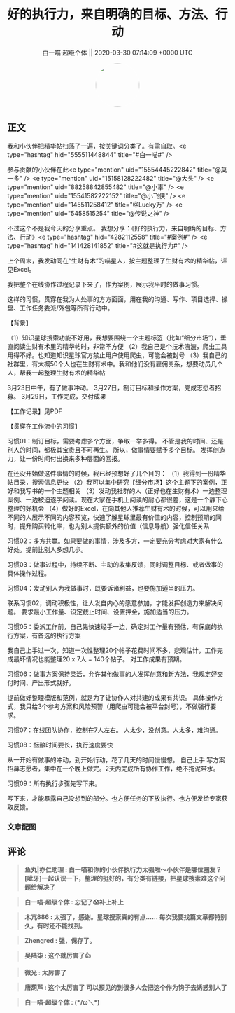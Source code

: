 <h1 align="center">好的执行力，来自明确的目标、方法、行动</h1>




<p align="center">
    <a>白一喵·超级个体 || 2020-03-30 07:14:09 &#43;0000 UTC</a>
</p>

<div align="center">
    <img src="https://images.zsxq.com/FrhfOUekGDKoZb1ahsi1SyZ_2Sb6?e=1590940799&amp;token=kIxbL07-8jAj8w1n4s9zv64FuZZNEATmlU_Vm6zD:C7sBILrdfJQd5kG85JKTUn_sj2o=" width="100" height="100" style="border:1px solid;border-radius:50%; color:#ffffff"/>
</div>




## 正文

<div>
我和小伙伴把精华帖扫荡了一遍，按关键词分类了。有需自取。&lt;e type=&#34;hashtag&#34; hid=&#34;555511448844&#34; title=&#34;#白一喵#&#34; /&gt; 

参与贡献的小伙伴在此&lt;e type=&#34;mention&#34; uid=&#34;15554445222842&#34; title=&#34;@莫一多&#34; /&gt; &lt;e type=&#34;mention&#34; uid=&#34;15158128222482&#34; title=&#34;@大头&#34; /&gt; &lt;e type=&#34;mention&#34; uid=&#34;88258842855482&#34; title=&#34;@小辜&#34; /&gt; &lt;e type=&#34;mention&#34; uid=&#34;15541582222152&#34; title=&#34;@小飞侠&#34; /&gt; &lt;e type=&#34;mention&#34; uid=&#34;145511258412&#34; title=&#34;@Lucky万&#34; /&gt; &lt;e type=&#34;mention&#34; uid=&#34;5458515254&#34; title=&#34;@传说之神&#34; /&gt; 

不过这个不是我今天的分享重点。
我想分享：《好的执行力，来自明确的目标、方法、行动》&lt;e type=&#34;hashtag&#34; hid=&#34;4282112558&#34; title=&#34;#案例#&#34; /&gt; &lt;e type=&#34;hashtag&#34; hid=&#34;141428141852&#34; title=&#34;#这就是执行力#&#34; /&gt; 

上个周末，我发动同在“生财有术”的喵星人，按主题整理了生财有术的精华帖，详见Excel。

我把整个在线协作过程记录下来了，作为案例，展示我平时的做事习惯。

这样的习惯，贯穿在我为人处事的方方面面，用在我的沟通、写作、项目选择、操盘、工作任务委派/外包等所有行动中。

【背景】

（1）知识星球搜索功能不好用，我想要围绕一个主题标签（比如“细分市场”），垂直阅读生财有术里的精华帖时，非常不方便
（2）我自己是个技术渣渣，爬虫工具用得不好。也知道知识星球官方禁止用户使用爬虫，可能会被封号
（3）我自己的社群里，有大概50个人也在生财有术中。我和他们没有雇佣关系，想要动员几个人，帮我一起整理生财有术的精华帖

3月23日中午，有了做事冲动。
3月27日，制订目标和操作方案，完成志愿者招募。
3月29日，工作完成，交付成果

【工作记录】见PDF

【贯穿在工作流中的习惯】

习惯01：制订目标，需要考虑多个方面，争取一举多得。
不管是我的时间、还是别人的时间，都极其宝贵且不可再生。
所以，做事情要赋予多个目标。
发挥创造力，让一份时间付出换来多种层面的回报。

在还没开始做这件事情的时候，我已经预想好了几个目的：
（1）我得到一份精华帖目录，搜索信息更快
（2）我可以集中研究【细分市场】这个主题下的案例，正好和我写书的一个主题相关
（3）发动我社群的人（正好也在生财有术）一边整理案例、一边被迫逐字阅读。现在大家在手机上阅读的耐心都很差，这是一个静下心整理的好机会
（4）做好的Excel，在向其他人推荐生财有术的时候，可以用来给不同的人展示不同的内容预览，快速了解星球里最有价值的内容，控制预期的同时，提升购买转化率，也为别人提供额外的价值（信息导航）强化信任关系

习惯02：多方共赢。如果要做的事情，涉及多方，一定要充分考虑对大家有什么好处。提前比别人多想几步。

习惯03：做事过程中，持续不断、主动的收集反馈，同时调整目标、或者做事的具体操作过程。

习惯04：发动别人为我做事时，既要诉诸利益，也要施加适当的压力。

联系习惯02，调动积极性，让人发自内心的愿意参加，才能发挥创造力来解决问题。
要求最小工作量、设定截止时间、设置押金，施加适当的压力。

习惯05：委派工作前，自己先快速经手一边，确定对工作量有预估，有保底的执行方案，有备选的执行方案

我自己上手过一次，知道一次性整理20个帖子花费时间不多，悲观估计，工作完成最坏情况也能整理20 x 7人 = 140个帖子。
对工作成果有预期。 

习惯06：做事方案保持灵活，允许其他做事的人发挥创意和新方法，我规定好交付时间、产出形式就好。

提前做好整理模版和范例，就是为了让协作人对共建的成果有共识。
具体操作方式，我只给3个参考方案和风险预警（用爬虫可能会被平台封号），不做强行要求。

习惯07：在线团队协作，控制在7人左右。
人太少，没创意。人太多，难沟通。

习惯08：酝酿时间要长，执行速度要快

从一开始有做事的冲动，到开始行动，花了几天的时间慢慢想。
自己上手 写方案 招募志愿者，集中在一个晚上做完。2天内完成所有协作工作，绝不拖泥带水。

习惯09：所有执行步骤先写下来。

写下来，才能暴露自己没想到的部分。也方便任务的下放执行。也方便发给专家获取反馈。
</div>

### 文章配图

<div class="image" align="center">

</div>


## 评论

<div align="left">
<div>

<blockquote >
<span> <strong>鱼丸|亦仁助理 : 白一喵和你的小伙伴执行力太强啦～小伙伴是哪位圈友？[呲牙]一起认识一下，整理的挺好的，有分类有链接，把星球搜索难这个问题给解决了 </strong></span>
</blockquote>

<blockquote >
<span> <strong>白一喵·超级个体 : 忘记了😱补上补上 </strong></span>
</blockquote>

<blockquote >
<span> <strong>木亢886 : 太强了，感谢。星球搜索真的有点...... 每次我要找篇文章都特别久，有时还不能找到。 </strong></span>
</blockquote>

<blockquote >
<span> <strong>Zhengred : 强，保存了。 </strong></span>
</blockquote>

<blockquote >
<span> <strong>吴陆柒 : 这个就厉害了👍 </strong></span>
</blockquote>

<blockquote >
<span> <strong>微光 : 太厉害了 </strong></span>
</blockquote>

<blockquote >
<span> <strong>唐葫芦 : 这个太厉害了 可以预见的到很多人会把这个作为钩子去诱惑别人了 </strong></span>
</blockquote>

<blockquote >
<span> <strong>白一喵·超级个体 : (*/ω＼*) </strong></span>
</blockquote>

</div>
</div>
